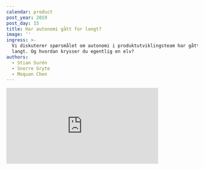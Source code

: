 ```yaml
---
calendar: product
post_year: 2019
post_day: 15
title: Har autonomi gått for langt?
image: ''
ingress: >-
  Vi diskuterer spørsmålet om autonomi i produktutviklingsteam har gått for
  langt. Og hvordan krysser du egentlig en elv?
authors:
  - Stian Surén
  - Snorre Gryte
  - Moquan Chen
---
```



<iframe src="https://anchor.fm/kaffeprathosbekk/embed/episodes/--e9123q" height="200px" width="400px" frameborder="0" scrolling="no"></iframe>
